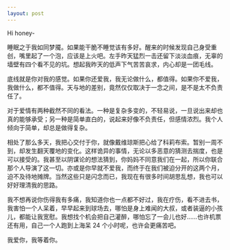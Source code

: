 ```yaml
---
layout: post
---
```


Hi honey-

睡眠之于我如同梦魇。如果能干脆不睡觉该有多好。醒来的时候发现自己身受重创，嘴里起了一个泡，应该是上火吧。左手昨天猛烈一击还留下淡淡血痕，无辜的墙壁有四个看不见的坑。想起我昨天的低声下气苦苦哀求，内心却是一团毛线。

底线就是你对我的感觉。如果你还爱我，我无论做什么，都值得。如果你不爱我，我做什么，都不值得。天与地的差别，竟然仅仅取决于一念之间，是不是太不负责任了。

对于爱情有两种截然不同的看法。一种是复杂多变的，不轻易说，一旦说出来却也真的能够承受；另一种是简单直白的，说起来好像不负责任，但感情浓烈。我个人倾向于简单，却总是做得复杂。

相处了那么多天，我把心交付于你，就像戴维琼斯把心给了科莉布索。暂别一周不到，却发生翻天覆地的变化。这样诡异的事情，无论以多恶意的猜测去揣度，也是可以接受的。我甚至以阴谋论的想法猜到，你妈妈不同意我们在一起，所以你联合那个人导演了这一切。亦或是你早就不爱我，而终于在我们被迫分开的这两个月，迫不及待地摊牌。当然这些只是闪念而已，我现在有很多时间胡思乱想，我也可以好好理清我的思路。

我不想再说你伤得我有多痛，我知道你也一点都不好过，我在疗伤，看不进去书，我害怕一个人呆着，早早起来到球场去，哪怕是身上难闻的大叔，或者装逼的小孩儿，都能让我宽慰。我想找个机会把自己灌醉，哪怕忘了一会儿也好……也许机票还有用，自己一个人跑到上海呆 24 个小时呢，也许会更痛苦吧。

我爱你，我等着你。
